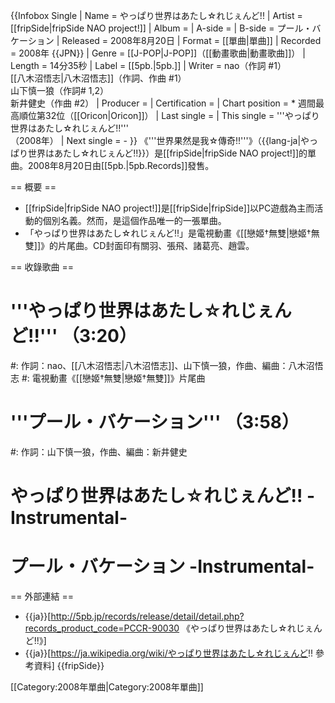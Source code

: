 {{Infobox Single 
| Name           = やっぱり世界はあたし☆れじぇんど!!
| Artist         = [[fripSide|fripSide NAO project!]]
| Album          = 
| A-side         = 
| B-side         = プール・バケーション
| Released       = 2008年8月20日
| Format         = [[單曲|單曲]]
| Recorded       = 2008年 {{JPN}}
| Genre          = [[J-POP|J-POP]]（[[動畫歌曲|動畫歌曲]]）
| Length         = 14分35秒
| Label          = [[5pb.|5pb.]]
| Writer         = nao（作詞 #1）<br/>[[八木沼悟志|八木沼悟志]]（作詞、作曲 #1）<br/>山下慎一狼（作詞# 1,2）<br/>新井健史（作曲 #2）
| Producer       = 
| Certification  = 
| Chart position = * 週間最高順位第32位（[[Oricon|Oricon]]）
| Last single    = 
| This single    = '''やっぱり世界はあたし☆れじぇんど!!'''<br/> （2008年）
| Next single    = -
}}
《'''世界果然是我☆傳奇!!'''》（{{lang-ja|やっぱり世界はあたし☆れじぇんど!!}}）是[[fripSide|fripSide NAO project!]]的單曲。2008年8月20日由[[5pb.|5pb.Records]]發售。

== 概要 ==
* [[fripSide|fripSide NAO project!]]是[[fripSide|fripSide]]以PC遊戲為主而活動的個別名義。然而，是這個作品唯一的一張單曲。
* 「やっぱり世界はあたし☆れじぇんど!!」是電視動畫《[[戀姬†無雙|戀姬†無雙]]》的片尾曲。CD封面印有關羽、張飛、諸葛亮、趙雲。

== 收錄歌曲 ==
# '''やっぱり世界はあたし☆れじぇんど!!''' （3:20）
#: 作詞：nao、[[八木沼悟志|八木沼悟志]]、山下慎一狼，作曲、編曲：八木沼悟志
#: 電視動畫《[[戀姬†無雙|戀姬†無雙]]》片尾曲
# '''プール・バケーション''' （3:58）
#: 作詞：山下慎一狼，作曲、編曲：新井健史
# やっぱり世界はあたし☆れじぇんど!! -Instrumental-
# プール・バケーション -Instrumental-

== 外部連結 ==
* {{ja}}[http://5pb.jp/records/release/detail/detail.php?records_product_code=PCCR-90030 《やっぱり世界はあたし☆れじぇんど!!》]
* {{ja}}[https://ja.wikipedia.org/wiki/やっぱり世界はあたし☆れじぇんど!! 參考資料]
{{fripSide}}

[[Category:2008年單曲|Category:2008年單曲]]